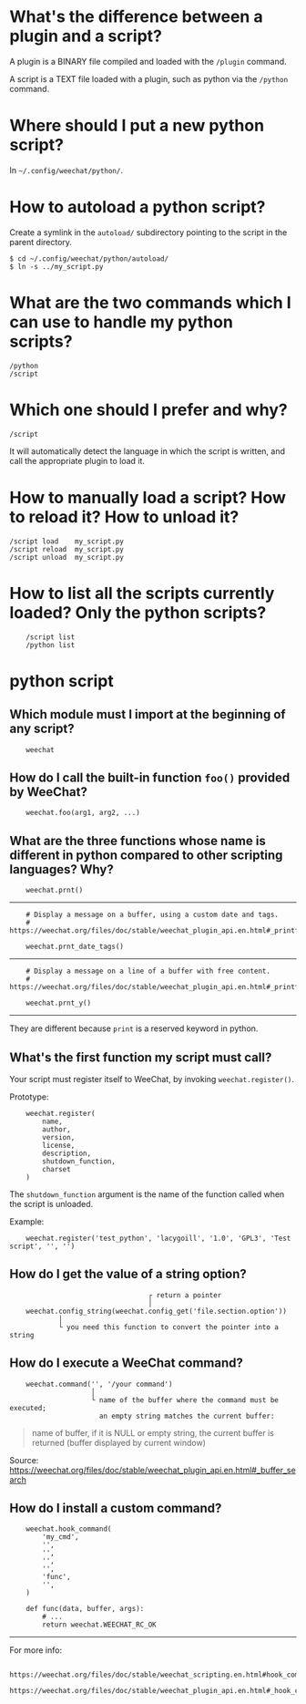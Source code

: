 # What's the difference between a plugin and a script?

A plugin is a BINARY file compiled and loaded with the `/plugin` command.

A script is a  TEXT file loaded with a plugin, such as  python via the `/python`
command.

# Where should I put a new python script?

In `~/.config/weechat/python/`.

# How to autoload a python script?

Create a symlink  in the `autoload/` subdirectory pointing to  the script in the
parent directory.

    $ cd ~/.config/weechat/python/autoload/
    $ ln -s ../my_script.py

##
# What are the two commands which I can use to handle my python scripts?

    /python
    /script

# Which one should I prefer and why?

    /script

It will  automatically detect the language  in which the script  is written, and
call the appropriate plugin to load it.

##
# How to manually load a script?   How to reload it?   How to unload it?

    /script load    my_script.py
    /script reload  my_script.py
    /script unload  my_script.py

# How to list all the scripts currently loaded?   Only the python scripts?

        /script list
        /python list

##

# python script
## Which module must I import at the beginning of any script?

        weechat

## How do I call the built-in function `foo()` provided by WeeChat?

        weechat.foo(arg1, arg2, ...)

## What are the three functions whose name is different in python compared to other scripting languages?   Why?

        weechat.prnt()

---

        # Display a message on a buffer, using a custom date and tags.
        # https://weechat.org/files/doc/stable/weechat_plugin_api.en.html#_printf_date_tags

        weechat.prnt_date_tags()

---

        # Display a message on a line of a buffer with free content.
        # https://weechat.org/files/doc/stable/weechat_plugin_api.en.html#_printf_y

        weechat.prnt_y()

---

They are different because `print` is a reserved keyword in python.

## What's the first function my script must call?

Your script must register itself to WeeChat, by invoking `weechat.register()`.

Prototype:

        weechat.register(
            name,
            author,
            version,
            license,
            description,
            shutdown_function,
            charset
        )

The `shutdown_function`  argument is the  name of  the function called  when the
script is unloaded.

Example:

        weechat.register('test_python', 'lacygoill', '1.0', 'GPL3', 'Test script', '', '')

## How do I get the value of a string option?

                                      ┌ return a pointer
                                      │
        weechat.config_string(weechat.config_get('file.section.option'))
                │
                └ you need this function to convert the pointer into a string

## How do I execute a WeeChat command?

        weechat.command('', '/your command')
                        │
                        └ name of the buffer where the command must be executed;
                          an empty string matches the current buffer:

   > name of buffer, if it is NULL  or empty string, the current buffer is returned
   > (buffer displayed by current window)

Source: https://weechat.org/files/doc/stable/weechat_plugin_api.en.html#_buffer_search

## How do I install a custom command?

        weechat.hook_command(
            'my_cmd',
            '',
            '',
            '',
            '',
            'func',
            '',
        )

        def func(data, buffer, args):
            # ...
            return weechat.WEECHAT_RC_OK

---

For more info:

        https://weechat.org/files/doc/stable/weechat_scripting.en.html#hook_command
        https://weechat.org/files/doc/stable/weechat_plugin_api.en.html#_hook_command

